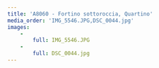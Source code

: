 ```yaml
---
title: 'A8060 - Fortino sottoroccia, Quartino'
media_order: 'IMG_5546.JPG,DSC_0044.jpg'
images:
    -
        full: IMG_5546.JPG
    -
        full: DSC_0044.jpg
---
```



